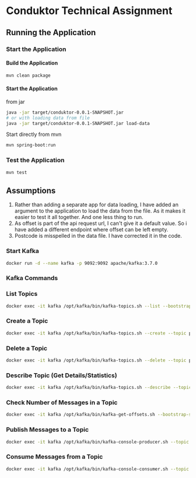 # Conduktor Technical Assignment

## Running the Application

### Start the Application

#### Build the Application
```bash
mvn clean package
```

#### Start the Application

from jar

```bash
java -jar target/conduktor-0.0.1-SNAPSHOT.jar
# or with loading data from file
java -jar target/conduktor-0.0.1-SNAPSHOT.jar load-data
```
 
Start directly from mvn
```bash
mvn spring-boot:run
```

### Test the Application

```bash
mvn test
```

## Assumptions

1. Rather than adding a separate app for data loading, I have added an argument to the application to load the data from the file. As it makes it easier to test it all together. And one less thing to run.
2. As offset is part of the api request url, I can't give it a default value. So i have added a different endpoint where offset can be left empty.
3. Postcode is misspelled in the data file. I have corrected it in the code.

### Start Kafka

```bash
docker run -d --name kafka -p 9092:9092 apache/kafka:3.7.0  
```

### Kafka Commands
### List Topics
```bash
docker exec -it kafka /opt/kafka/bin/kafka-topics.sh --list --bootstrap-server localhost:9092
```

### Create a Topic
```bash
docker exec -it kafka /opt/kafka/bin/kafka-topics.sh --create --topic people-topic --partitions 3 --replication-factor 1 --bootstrap-server localhost:9092 --config cleanup.policy=delete
```

### Delete a Topic
```bash
docker exec -it kafka /opt/kafka/bin/kafka-topics.sh --delete --topic people-topic --bootstrap-server localhost:9092
```

### Describe Topic (Get Details/Statistics)
```bash
docker exec -it kafka /opt/kafka/bin/kafka-topics.sh --describe --topic people-topic --bootstrap-server localhost:9092
```

### Check Number of Messages in a Topic
```bash
docker exec -it kafka /opt/kafka/bin/kafka-get-offsets.sh --bootstrap-server localhost:9092 --topic people-topic --partitions 0,1,2
```

### Publish Messages to a Topic
```bash
docker exec -it kafka /opt/kafka/bin/kafka-console-producer.sh --topic people-topic --bootstrap-server localhost:9092
```

### Consume Messages from a Topic
```bash
docker exec -it kafka /opt/kafka/bin/kafka-console-consumer.sh --topic people-topic --from-beginning --bootstrap-server localhost:9092
```


